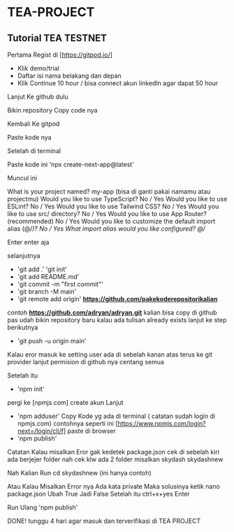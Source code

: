 # TEA-PROJECT
## Tutorial TEA TESTNET


Pertama Regist di [https://gitpod.io/]

 - Klik demo/trial
-  Daftar isi nama belakang dan depan 
 - Klik Continue 10 hour / bisa connect akun linkedln agar dapat 50 hour

Lanjut Ke github dulu

Bikin repository
Copy code nya 

Kembali Ke gitpod

Paste kode nya

Setelah di terminal

Paste kode ini 'npx create-next-app@latest'
 
Muncul ini 

What is your project named? my-app (bisa di ganti pakai namamu atau projectmu) 
Would you like to use TypeScript? No / Yes
Would you like to use ESLint? No / Yes
Would you like to use Tailwind CSS? No / Yes
Would you like to use src/ directory? No / Yes
Would you like to use App Router? (recommended) No / Yes
Would you like to customize the default import alias (@/*)? No / Yes
What import alias would you like configured? @/*

Enter enter aja

selanjutnya

- 'git add .'
 'git init'
- 'git add README.md'
- 'git commit -m "first commit"'
- 'git branch -M main'
- 'git remote add origin' **https://github.com/pakekoderepositorikalian**

contoh **https://github.com/adryan/adryan.git**
kalian bisa copy di github pas udah bikin repository baru kalau ada tulisan already exists lanjut ke step berikutnya

- 'git push -u origin main'

Kalau eror masuk ke setting user ada di sebelah kanan atas terus ke git provider lanjut permision di github nya centang semua

Setelah itu 

- 'npm init'

pergi ke [npmjs.com]
create akun
Lanjut 
- 'npm adduser'
Copy Kode yg ada di terminal ( catatan sudah login di npmjs.com) contohnya seperti ini [https://www.npmjs.com/login?next=/login/cli/f] paste di browser 
- 'npm publish'   


Catatan Kalau misalkan Eror gak kedetek package.json cek di sebelah kiri ada berjejer folder 
nah cek klw ada 2 folder misalkan
skydash
skydashnew

Nah Kalian Run cd skydashnew (ini hanya contoh) 



Atau Kalau Misalkan Error nya Ada kata private
Maka solusinya ketik nano package.json 
Ubah True Jadi False Setelah itu ctrl+x+yes Enter 

Run Ulang 'npm publish'

DONE! 
tunggu 4 hari agar masuk dan terverifikasi di TEA PROJECT
